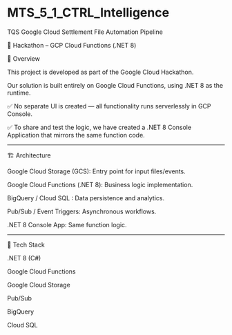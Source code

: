 # MTS_5_1_CTRL_Intelligence
TQS Google Cloud Settlement File Automation Pipeline

🚀 Hackathon – GCP Cloud Functions (.NET 8)

📌 Overview

This project is developed as part of the Google Cloud Hackathon.

Our solution is built entirely on Google Cloud Functions, using .NET 8 as the runtime.

✅ No separate UI is created — all functionality runs serverlessly in GCP Console.

✅ To share and test the logic, we have created a .NET 8 Console Application that mirrors the same function code.

________________________________________

🏗️ Architecture

Google Cloud Storage (GCS): Entry point for input files/events.

Google Cloud Functions (.NET 8): Business logic implementation.

BigQuery / Cloud SQL : Data persistence and analytics.

Pub/Sub / Event Triggers: Asynchronous workflows.

.NET 8 Console App: Same function logic.

________________________________________

🔧 Tech Stack

.NET 8 (C#)

Google Cloud Functions

Google Cloud Storage

Pub/Sub

BigQuery

Cloud SQL 
